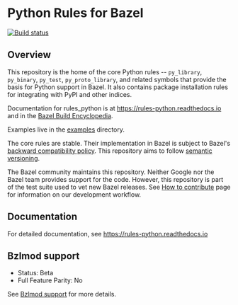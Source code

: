 # Python Rules for Bazel

[![Build status](https://badge.buildkite.com/0bcfe58b6f5741aacb09b12485969ba7a1205955a45b53e854.svg?branch=main)](https://buildkite.com/bazel/rules-python-python)

## Overview

This repository is the home of the core Python rules -- `py_library`,
`py_binary`, `py_test`, `py_proto_library`, and related symbols that provide the basis for Python
support in Bazel. It also contains package installation rules for integrating with PyPI and other indices. 

Documentation for rules_python is at <https://rules-python.readthedocs.io> and in the
[Bazel Build Encyclopedia](https://docs.bazel.build/versions/master/be/python.html).

Examples live in the [examples](examples) directory.

The core rules are stable. Their implementation in Bazel is subject to Bazel's
[backward compatibility policy](https://docs.bazel.build/versions/master/backward-compatibility.html).
This repository aims to follow [semantic versioning](https://semver.org).

The Bazel community maintains this repository. Neither Google nor the Bazel team provides support for the code. However, this repository is part of the test suite used to vet new Bazel releases. See [How to contribute](CONTRIBUTING.md) page for information on our development workflow.

## Documentation

For detailed documentation, see <https://rules-python.readthedocs.io>

## Bzlmod support

- Status: Beta
- Full Feature Parity: No

See [Bzlmod support](BZLMOD_SUPPORT.md) for more details.
